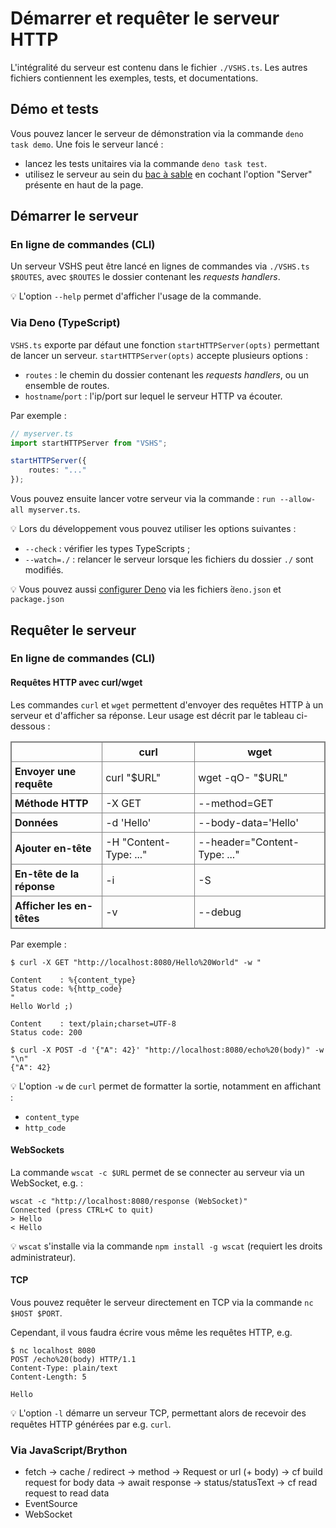 <!DOCTYPE html>
<html lang="fr">
    <head>
        <meta charset="utf8"/>
        <title>VSHS</title>
        <!--
        <meta name="theme-color" media="(prefers-color-scheme: light)" content="cyan" />
        <meta name="theme-color" media="(prefers-color-scheme: dark)" content="black" />
        -->
        <meta name="color-scheme" content="dark light">
        <meta name="viewport" content="width=device-width, initial-scale=1"/>
        <link   href="./index.css"  rel="stylesheet" blocking="render">
        <script type="text/javascript" src="https://cdnjs.cloudflare.com/ajax/libs/brython/3.13.0/brython.min.js"></script>
        <script  src="./index.js"  type="module"     blocking="render" async></script>
    </head>
    <body>
        <main>

# Démarrer et requêter le serveur HTTP

L'intégralité du serveur est contenu dans le fichier `./VSHS.ts`. Les autres fichiers contiennent les exemples, tests, et documentations.

## Démo et tests

Vous pouvez lancer le serveur de démonstration via la commande `deno task demo`. Une fois le serveur lancé :
- lancez les tests unitaires via la commande `deno task test`.
- utilisez le serveur au sein du [bac à sable](../../../playground/) en cochant l'option "Server" présente en haut de la page.

## Démarrer le serveur

### En ligne de commandes (CLI)

Un serveur VSHS peut être lancé en lignes de commandes via `./VSHS.ts $ROUTES`, avec `$ROUTES` le dossier contenant les *requests handlers*.

💡 L'option `--help` permet d'afficher l'usage de la commande.

### Via Deno (TypeScript)

`VSHS.ts` exporte par défaut une fonction `startHTTPServer(opts)` permettant de lancer un serveur. `startHTTPServer(opts)` accepte plusieurs options :
- `routes` : le chemin du dossier contenant les *requests handlers*, ou un ensemble de routes.
-  `hostname`/`port` : l'ip/port sur lequel le serveur HTTP va écouter.

Par exemple :
```ts
// myserver.ts
import startHTTPServer from "VSHS";

startHTTPServer({
    routes: "..."
});
```

Vous pouvez ensuite lancer votre serveur via la commande : `run --allow-all myserver.ts`.

💡 Lors du développement vous pouvez utiliser les options suivantes :
- `--check` : vérifier les types TypeScripts ;
- `--watch=./` : relancer le serveur lorsque les fichiers du dossier `./` sont modifiés.

💡 Vous pouvez aussi [configurer Deno](https://docs.deno.com/runtime/fundamentals/configuration/) via les fichiers ̀`deno.json` et `package.json`


## Requêter le serveur

### En ligne de commandes (CLI)

#### Requêtes HTTP avec curl/wget

Les commandes `curl` et `wget` permettent d'envoyer des requêtes HTTP à un serveur et d'afficher sa réponse. Leur usage est décrit par le tableau ci-dessous :
<style>
table, th, td {
  border: 1px solid grey;
  border-collapse: collapse;
}

tbody th {
    text-align: left;
}

th,td {
  padding: 5px;
}
</style>
<table>
    <thead>
        <tr><td></td><th>curl</th><th>wget</th></tr>
    </thead>
    <tbody>
        <tr><th>Envoyer une requête</th><td>curl "$URL"</td><td>wget -qO- "$URL"</td></tr>
        <tr><th>Méthode HTTP</th><td>-X GET</td><td>--method=GET</td></tr>
        <tr><th>Données</th><td>-d 'Hello'</td><td>--body-data='Hello'</td></tr>
        <tr><th>Ajouter en-tête</th><td>-H "Content-Type: ..."</td><td>
--header="Content-Type: ..."</td></tr>
        <tr><th>En-tête de la réponse</th><td>-i</td><td>
-S</td></tr>
        <tr><th>Afficher les en-têtes</th><td>-v</td><td>
--debug</td></tr>
    </tbody>
</table>

Par exemple :
```shell
$ curl -X GET "http://localhost:8080/Hello%20World" -w "

Content    : %{content_type}
Status code: %{http_code}
"
Hello World ;)

Content    : text/plain;charset=UTF-8
Status code: 200
```
```shell
$ curl -X POST -d '{"A": 42}' "http://localhost:8080/echo%20(body)" -w "\n"
{"A": 42}
```

💡 L'option `-w` de `curl` permet de formatter la sortie, notamment en affichant :<br/>
- `content_type`
- `http_code`

#### WebSockets

La commande `wscat -c $URL` permet de se connecter au serveur via un WebSocket, e.g. :
```
wscat -c "http://localhost:8080/response (WebSocket)"
Connected (press CTRL+C to quit)
> Hello
< Hello
```

💡 `wscat` s'installe via la commande `npm install -g wscat` (requiert les droits administrateur).

#### TCP

Vous pouvez requêter le serveur directement en TCP via la commande `nc $HOST $PORT`.

Cependant, il vous faudra écrire vous même les requêtes HTTP, e.g.
```
$ nc localhost 8080
POST /echo%20(body) HTTP/1.1
Content-Type: plain/text
Content-Length: 5

Hello
```

💡 L'option `-l` démarre un serveur TCP, permettant alors de recevoir des requêtes HTTP générées par e.g. `curl`.

### Via JavaScript/Brython

- fetch
    -> cache / redirect
    -> method
    -> Request or url (+ body)
    -> cf build request for body data
    -> await response
        -> status/statusText
        -> cf read request to read data
- EventSource
- WebSocket

</main>
    </body>
</html>
